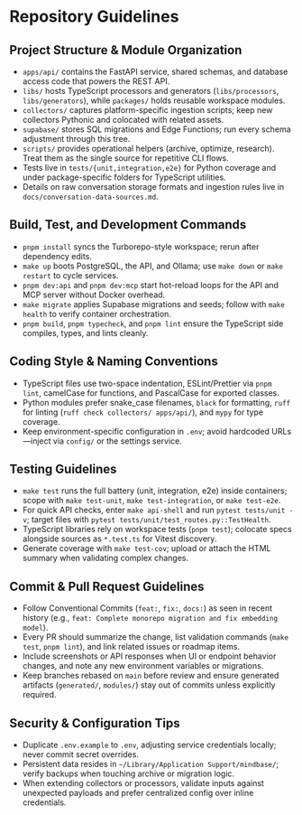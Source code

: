 # Repository Guidelines

## Project Structure & Module Organization
- `apps/api/` contains the FastAPI service, shared schemas, and database access code that powers the REST API.
- `libs/` hosts TypeScript processors and generators (`libs/processors`, `libs/generators`), while `packages/` holds reusable workspace modules.
- `collectors/` captures platform-specific ingestion scripts; keep new collectors Pythonic and colocated with related assets.
- `supabase/` stores SQL migrations and Edge Functions; run every schema adjustment through this tree.
- `scripts/` provides operational helpers (archive, optimize, research). Treat them as the single source for repetitive CLI flows.
- Tests live in `tests/{unit,integration,e2e}` for Python coverage and under package-specific folders for TypeScript utilities.
- Details on raw conversation storage formats and ingestion rules live in `docs/conversation-data-sources.md`.

## Build, Test, and Development Commands
- `pnpm install` syncs the Turborepo-style workspace; rerun after dependency edits.
- `make up` boots PostgreSQL, the API, and Ollama; use `make down` or `make restart` to cycle services.
- `pnpm dev:api` and `pnpm dev:mcp` start hot-reload loops for the API and MCP server without Docker overhead.
- `make migrate` applies Supabase migrations and seeds; follow with `make health` to verify container orchestration.
- `pnpm build`, `pnpm typecheck`, and `pnpm lint` ensure the TypeScript side compiles, types, and lints cleanly.

## Coding Style & Naming Conventions
- TypeScript files use two-space indentation, ESLint/Prettier via `pnpm lint`, camelCase for functions, and PascalCase for exported classes.
- Python modules prefer snake_case filenames, `black` for formatting, `ruff` for linting (`ruff check collectors/ apps/api/`), and `mypy` for type coverage.
- Keep environment-specific configuration in `.env`; avoid hardcoded URLs—inject via `config/` or the settings service.

## Testing Guidelines
- `make test` runs the full battery (unit, integration, e2e) inside containers; scope with `make test-unit`, `make test-integration`, or `make test-e2e`.
- For quick API checks, enter `make api-shell` and run `pytest tests/unit -v`; target files with `pytest tests/unit/test_routes.py::TestHealth`.
- TypeScript libraries rely on workspace tests (`pnpm test`); colocate specs alongside sources as `*.test.ts` for Vitest discovery.
- Generate coverage with `make test-cov`; upload or attach the HTML summary when validating complex changes.

## Commit & Pull Request Guidelines
- Follow Conventional Commits (`feat:`, `fix:`, `docs:`) as seen in recent history (e.g., `feat: Complete monorepo migration and fix embedding model`).
- Every PR should summarize the change, list validation commands (`make test`, `pnpm lint`), and link related issues or roadmap items.
- Include screenshots or API responses when UI or endpoint behavior changes, and note any new environment variables or migrations.
- Keep branches rebased on `main` before review and ensure generated artifacts (`generated/`, `modules/`) stay out of commits unless explicitly required.

## Security & Configuration Tips
- Duplicate `.env.example` to `.env`, adjusting service credentials locally; never commit secret overrides.
- Persistent data resides in `~/Library/Application Support/mindbase/`; verify backups when touching archive or migration logic.
- When extending collectors or processors, validate inputs against unexpected payloads and prefer centralized config over inline credentials.
